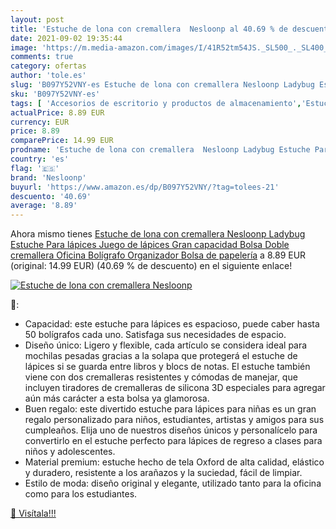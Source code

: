 ```yaml
---
layout: post
title: 'Estuche de lona con cremallera  Nesloonp al 40.69 % de descuento'
date: 2021-09-02 19:35:44
image: 'https://m.media-amazon.com/images/I/41R52tm54JS._SL500_._SL400_.jpg'
comments: true
category: ofertas
author: 'tole.es'
slug: 'B097Y52VNY-es Estuche de lona con cremallera Nesloonp Ladybug Estuche...'
sku: 'B097Y52VNY-es'
tags: [ 'Accesorios de escritorio y productos de almacenamiento','Estuches escolares','Material de oficina','Materiales, organizadores y dispensadores de escritorio','Oficina y papelería','bolígrafo','lápices','nesloonp', ]
actualPrice: 8.89 EUR
currency: EUR
price: 8.89
comparePrice: 14.99 EUR
prodname: 'Estuche de lona con cremallera  Nesloonp Ladybug Estuche Para lápices  Juego de lápices Gran capacidad Bolsa Doble cremallera Oficina Bolígrafo Organizador Bolsa de papelería'
country: 'es'
flag: '🇪🇸'
brand: 'Nesloonp'
buyurl: 'https://www.amazon.es/dp/B097Y52VNY/?tag=tolees-21'
descuento: '40.69'
average: '8.89'
---
```


Ahora mismo tienes [Estuche de lona con cremallera  Nesloonp Ladybug Estuche Para lápices  Juego de lápices Gran capacidad Bolsa Doble cremallera Oficina Bolígrafo Organizador Bolsa de papelería](https://www.amazon.es/dp/B097Y52VNY/?tag=tolees-21) a 8.89 EUR (original: 14.99 EUR) (40.69 %  de descuento) en el siguiente enlace!

[![Estuche de lona con cremallera  Nesloonp](https://m.media-amazon.com/images/I/41R52tm54JS._SL500_._SL400_.jpg)](https://www.amazon.es/dp/B097Y52VNY/?tag=tolees-21)

🔎:

- Capacidad: este estuche para lápices es espacioso, puede caber hasta 50 bolígrafos cada uno. Satisfaga sus necesidades de espacio.
- Diseño único: Ligero y flexible, cada artículo se considera ideal para mochilas pesadas gracias a la solapa que protegerá el estuche de lápices si se guarda entre libros y blocs de notas. El estuche también viene con dos cremalleras resistentes y cómodas de manejar, que incluyen tiradores de cremalleras de silicona 3D especiales para agregar aún más carácter a esta bolsa ya glamorosa.
- Buen regalo: este divertido estuche para lápices para niñas es un gran regalo personalizado para niños, estudiantes, artistas y amigos para sus cumpleaños. Elija uno de nuestros diseños únicos y personalícelo para convertirlo en el estuche perfecto para lápices de regreso a clases para niños y adolescentes.
- Material premium: estuche hecho de tela Oxford de alta calidad, elástico y duradero, resistente a los arañazos y la suciedad, fácil de limpiar.
- Estilo de moda: diseño original y elegante, utilizado tanto para la oficina como para los estudiantes.

[🛒 Visítala!!!](https://www.amazon.es/dp/B097Y52VNY/?tag=tolees-21)

